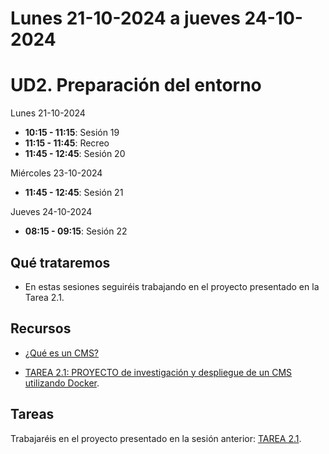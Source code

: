 
# Lunes 21-10-2024 a jueves 24-10-2024

# UD2. Preparación del entorno

Lunes 21-10-2024
- **10:15 - 11:15**: Sesión 19
- **11:15 - 11:45**: Recreo
- **11:45 - 12:45**: Sesión 20

Miércoles 23-10-2024
- **11:45 - 12:45**: Sesión 21

Jueves 24-10-2024
- **08:15 - 09:15**: Sesión 22


## Qué trataremos
- En estas sesiones seguiréis trabajando en el proyecto presentado en la Tarea 2.1.

## Recursos
- [¿Qué es un CMS?](https://www.hostinger.es/tutoriales/que-es-un-cms)

- [TAREA 2.1: PROYECTO de investigación y despliegue de un CMS utilizando Docker](../Documents/UD2/TAREA%202.1:%20PROYECTO%20de%20investigación%20y%20despliegue%20de%20un%20CMS%20utilizando%20Docker.pdf).

## Tareas

Trabajaréis en el proyecto presentado en la sesión anterior: [TAREA 2.1](../Documents/UD2/TAREA%202.1:%20PROYECTO%20de%20investigación%20y%20despliegue%20de%20un%20CMS%20utilizando%20Docker.pdf).



